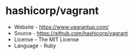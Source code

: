 # hashicorp/vagrant
* Website - https://www.vagrantup.com/
* Source - https://github.com/hashicorp/vagrant
* License - The MIT License
* Language - Ruby
